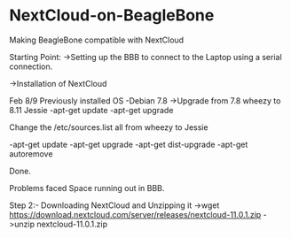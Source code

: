 # NextCloud-on-BeagleBone
Making BeagleBone compatible with NextCloud


Starting Point:
->Setting up the BBB to connect to the Laptop using a serial connection.

->Installation of NextCloud 


Feb 8/9
Previously installed OS -Debian 7.8 
->Upgrade from 7.8  wheezy to 8.11 Jessie
-apt-get update
-apt-get upgrade

Change the /etc/sources.list all from wheezy to Jessie

-apt-get update
-apt-get upgrade
-apt-get dist-upgrade
-apt-get autoremove

Done.

Problems faced
Space running out in BBB.


Step 2:-
Downloading NextCloud and Unzipping it
 ->wget https://download.nextcloud.com/server/releases/nextcloud-11.0.1.zip
 ->unzip nextcloud-11.0.1.zip
